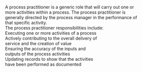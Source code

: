 A process practitioner is a generic role that will carry out one or  
more activities within a process. The process practitioner is  
generally directed by the process manager in the performance of  
that specific activity.  
The process practitioner responsibilities include:  
Executing one or more activities of a process  
Actively contributing to the overall delivery of  
service and the creation of value  
Ensuring the accuracy of the inputs and  
outputs of the process activities  
Updating records to show that the activities  
have been performed as documented